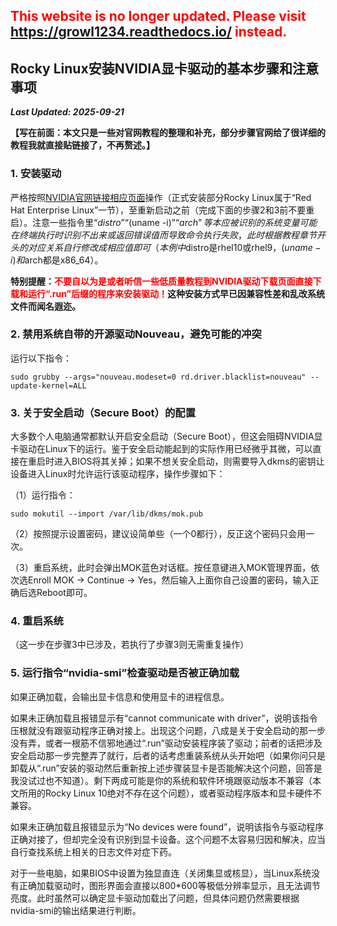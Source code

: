 ## <font color=red>This website is no longer updated. Please visit <a href="https://growl1234.readthedocs.io/">https://growl1234.readthedocs.io/</a> instead.</font>

## Rocky Linux安装NVIDIA显卡驱动的基本步骤和注意事项

***Last Updated: 2025-09-21***

**【写在前面：本文只是一些对官网教程的整理和补充，部分步骤官网给了很详细的教程我就直接贴链接了，不再赘述。】**

### 1. 安装驱动

严格按照[NVIDIA官网链接相应页面](https://docs.nvidia.com/datacenter/tesla/driver-installation-guide)操作（正式安装部分Rocky Linux属于“Red Hat Enterprise Linux”一节），至重新启动之前（完成下面的步骤2和3前不要重启）。注意一些指令里“$distro”“$(uname -i)”“$arch”等本应被识别的系统变量可能在终端执行时识别不出来或返回错误值而导致命令执行失败，此时根据教程章节开头的对应关系自行修改成相应值即可（本例中$distro是rhel10或rhel9，$(uname -i)和$arch都是x86_64）。

**特别提醒：<font color=red>不要自以为是或者听信一些低质量教程到NVIDIA驱动下载页面直接下载和运行“.run”后缀的程序来安装驱动！</font>这种安装方式早已因兼容性差和乱改系统文件而闻名遐迩。**


### 2. 禁用系统自带的开源驱动Nouveau，避免可能的冲突

运行以下指令：
```
sudo grubby --args="nouveau.modeset=0 rd.driver.blacklist=nouveau" --update-kernel=ALL
```

### 3. 关于安全启动（Secure Boot）的配置

大多数个人电脑通常都默认开启安全启动（Secure Boot），但这会阻碍NVIDIA显卡驱动在Linux下的运行。鉴于安全启动能起到的实际作用已经微乎其微，可以直接在重启时进入BIOS将其关掉；如果不想关安全启动，则需要导入dkms的密钥让设备进入Linux时允许运行该驱动程序，操作步骤如下：

（1）运行指令：
```
sudo mokutil --import /var/lib/dkms/mok.pub
```

（2）按照提示设置密码，建议设简单些（一个0都行），反正这个密码只会用一次。

（3）重启系统，此时会弹出MOK蓝色对话框。按任意键进入MOK管理界面，依次选Enroll MOK → Continue → Yes，然后输入上面你自己设置的密码，输入正确后选Reboot即可。


### 4. 重启系统

（这一步在步骤3中已涉及，若执行了步骤3则无需重复操作）

### 5. 运行指令“nvidia-smi”检查驱动是否被正确加载

如果正确加载，会输出显卡信息和使用显卡的进程信息。

如果未正确加载且报错显示有“cannot communicate with driver”，说明该指令压根就没有跟驱动程序正确对接上。出现这个问题，八成是关于安全启动的那一步没有弄，或者一根筋不信邪地通过“.run”驱动安装程序装了驱动；前者的话把涉及安全启动那一步完整弄了就行，后者的话考虑重装系统从头开始吧（如果你问只是卸载从“.run”安装的驱动然后重新按上述步骤装显卡是否能解决这个问题，回答是我没试过也不知道）。剩下两成可能是你的系统和软件环境跟驱动版本不兼容（本文所用的Rocky Linux 10绝对不存在这个问题），或者驱动程序版本和显卡硬件不兼容。

如果未正确加载且报错显示为“No devices were found”，说明该指令与驱动程序正确对接了，但却完全没有识别到显卡设备。这个问题不太容易归因和解决，应当自行查找系统上相关的日志文件对症下药。

对于一些电脑，如果BIOS中设置为独显直连（关闭集显或核显），当Linux系统没有正确加载驱动时，图形界面会直接以800*600等极低分辨率显示，且无法调节亮度。此时虽然可以确定显卡驱动加载出了问题，但具体问题仍然需要根据nvidia-smi的输出结果进行判断。



